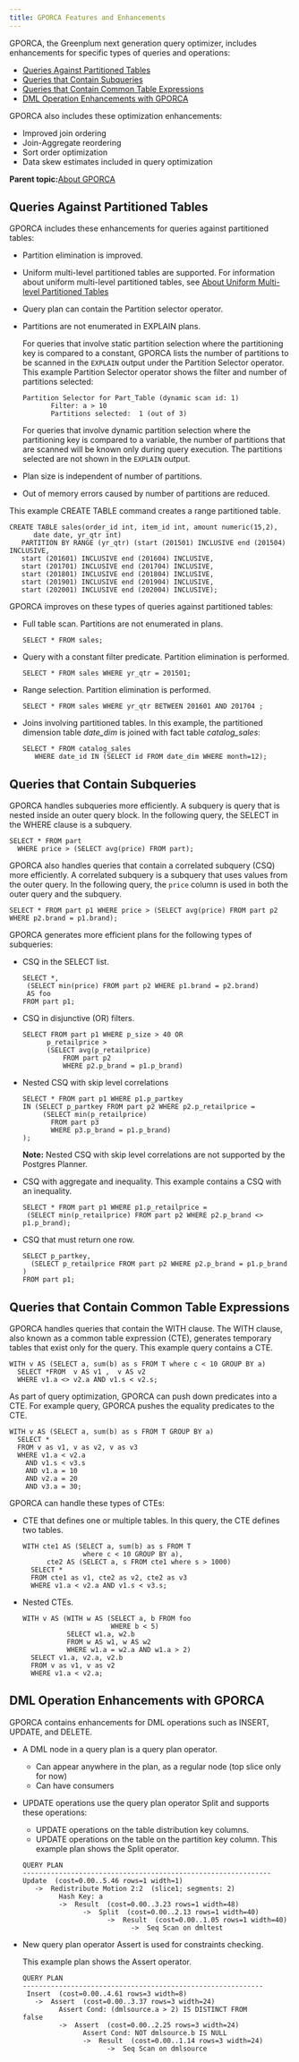 ```yaml
---
title: GPORCA Features and Enhancements 
---
```


GPORCA, the Greenplum next generation query optimizer, includes enhancements for specific types of queries and operations:

-   [Queries Against Partitioned Tables](#topic_dwy_zml_gr)
-   [Queries that Contain Subqueries](#topic_vph_wml_gr)
-   [Queries that Contain Common Table Expressions](#topic_c3v_rml_gr)
-   [DML Operation Enhancements with GPORCA](#topic_plx_mml_gr)

GPORCA also includes these optimization enhancements:

-   Improved join ordering
-   Join-Aggregate reordering
-   Sort order optimization
-   Data skew estimates included in query optimization

**Parent topic:**[About GPORCA](../../query/topics/query-piv-optimizer.html)

## <a id="topic_dwy_zml_gr"></a>Queries Against Partitioned Tables 

GPORCA includes these enhancements for queries against partitioned tables:

-   Partition elimination is improved.
-   Uniform multi-level partitioned tables are supported. For information about uniform multi-level partitioned tables, see [About Uniform Multi-level Partitioned Tables](query-piv-uniform-part-tbl.html)
-   Query plan can contain the Partition selector operator.
-   Partitions are not enumerated in EXPLAIN plans.

    For queries that involve static partition selection where the partitioning key is compared to a constant, GPORCA lists the number of partitions to be scanned in the `EXPLAIN` output under the Partition Selector operator. This example Partition Selector operator shows the filter and number of partitions selected:

    ```
    Partition Selector for Part_Table (dynamic scan id: 1) 
           Filter: a > 10
           Partitions selected:  1 (out of 3)
    ```

    For queries that involve dynamic partition selection where the partitioning key is compared to a variable, the number of partitions that are scanned will be known only during query execution. The partitions selected are not shown in the `EXPLAIN` output.

-   Plan size is independent of number of partitions.
-   Out of memory errors caused by number of partitions are reduced.

This example CREATE TABLE command creates a range partitioned table.

```
CREATE TABLE sales(order_id int, item_id int, amount numeric(15,2), 
      date date, yr_qtr int)
   PARTITION BY RANGE (yr_qtr) (start (201501) INCLUSIVE end (201504) INCLUSIVE, 
   start (201601) INCLUSIVE end (201604) INCLUSIVE,
   start (201701) INCLUSIVE end (201704) INCLUSIVE,     
   start (201801) INCLUSIVE end (201804) INCLUSIVE,
   start (201901) INCLUSIVE end (201904) INCLUSIVE,
   start (202001) INCLUSIVE end (202004) INCLUSIVE);
```

GPORCA improves on these types of queries against partitioned tables:

-   Full table scan. Partitions are not enumerated in plans.

    ```
    SELECT * FROM sales;
    ```

-   Query with a constant filter predicate. Partition elimination is performed.

    ```
    SELECT * FROM sales WHERE yr_qtr = 201501;
    ```

-   Range selection. Partition elimination is performed.

    ```
    SELECT * FROM sales WHERE yr_qtr BETWEEN 201601 AND 201704 ;
    ```

-   Joins involving partitioned tables. In this example, the partitioned dimension table *date\_dim* is joined with fact table *catalog\_sales*:

    ```
    SELECT * FROM catalog_sales
       WHERE date_id IN (SELECT id FROM date_dim WHERE month=12);
    ```


## <a id="topic_vph_wml_gr"></a>Queries that Contain Subqueries 

GPORCA handles subqueries more efficiently. A subquery is query that is nested inside an outer query block. In the following query, the SELECT in the WHERE clause is a subquery.

```
SELECT * FROM part
  WHERE price > (SELECT avg(price) FROM part);
```

GPORCA also handles queries that contain a correlated subquery \(CSQ\) more efficiently. A correlated subquery is a subquery that uses values from the outer query. In the following query, the `price` column is used in both the outer query and the subquery. 

```
SELECT * FROM part p1 WHERE price > (SELECT avg(price) FROM part p2 WHERE p2.brand = p1.brand);
```

GPORCA generates more efficient plans for the following types of subqueries:

-   CSQ in the SELECT list.

    ```
    SELECT *,
     (SELECT min(price) FROM part p2 WHERE p1.brand = p2.brand)
     AS foo
    FROM part p1;
    ```

-   CSQ in disjunctive \(OR\) filters.

    ```
    SELECT FROM part p1 WHERE p_size > 40 OR 
          p_retailprice > 
          (SELECT avg(p_retailprice) 
              FROM part p2 
              WHERE p2.p_brand = p1.p_brand)
    ```

-   Nested CSQ with skip level correlations

    ```
    SELECT * FROM part p1 WHERE p1.p_partkey 
    IN (SELECT p_partkey FROM part p2 WHERE p2.p_retailprice = 
         (SELECT min(p_retailprice)
           FROM part p3 
           WHERE p3.p_brand = p1.p_brand)
    );
    ```

    **Note:** Nested CSQ with skip level correlations are not supported by the Postgres Planner.

-   CSQ with aggregate and inequality. This example contains a CSQ with an inequality.

    ```
    SELECT * FROM part p1 WHERE p1.p_retailprice =
     (SELECT min(p_retailprice) FROM part p2 WHERE p2.p_brand <> p1.p_brand);
    ```


-   CSQ that must return one row.

    ```
    SELECT p_partkey, 
      (SELECT p_retailprice FROM part p2 WHERE p2.p_brand = p1.p_brand )
    FROM part p1;
    ```


## <a id="topic_c3v_rml_gr"></a>Queries that Contain Common Table Expressions 

GPORCA handles queries that contain the WITH clause. The WITH clause, also known as a common table expression \(CTE\), generates temporary tables that exist only for the query. This example query contains a CTE.

```
WITH v AS (SELECT a, sum(b) as s FROM T where c < 10 GROUP BY a)
  SELECT *FROM  v AS v1 ,  v AS v2
  WHERE v1.a <> v2.a AND v1.s < v2.s;
```

As part of query optimization, GPORCA can push down predicates into a CTE. For example query, GPORCA pushes the equality predicates to the CTE.

```
WITH v AS (SELECT a, sum(b) as s FROM T GROUP BY a)
  SELECT *
  FROM v as v1, v as v2, v as v3
  WHERE v1.a < v2.a
    AND v1.s < v3.s
    AND v1.a = 10
    AND v2.a = 20
    AND v3.a = 30;
```

GPORCA can handle these types of CTEs:

-   CTE that defines one or multiple tables. In this query, the CTE defines two tables.

    ```
    WITH cte1 AS (SELECT a, sum(b) as s FROM T 
                   where c < 10 GROUP BY a),
          cte2 AS (SELECT a, s FROM cte1 where s > 1000)
      SELECT *
      FROM cte1 as v1, cte2 as v2, cte2 as v3
      WHERE v1.a < v2.a AND v1.s < v3.s;
    ```

-   Nested CTEs.

    ```
    WITH v AS (WITH w AS (SELECT a, b FROM foo 
                          WHERE b < 5) 
               SELECT w1.a, w2.b 
               FROM w AS w1, w AS w2 
               WHERE w1.a = w2.a AND w1.a > 2)
      SELECT v1.a, v2.a, v2.b
      FROM v as v1, v as v2
      WHERE v1.a < v2.a; 
    ```


## <a id="topic_plx_mml_gr"></a>DML Operation Enhancements with GPORCA 

GPORCA contains enhancements for DML operations such as INSERT, UPDATE, and DELETE.

-   A DML node in a query plan is a query plan operator.
    -   Can appear anywhere in the plan, as a regular node \(top slice only for now\)
    -   Can have consumers
-   UPDATE operations use the query plan operator Split and supports these operations:

    -   UPDATE operations on the table distribution key columns.
    -   UPDATE operations on the table on the partition key column.
    This example plan shows the Split operator.

    ```
    QUERY PLAN
    --------------------------------------------------------------
    Update  (cost=0.00..5.46 rows=1 width=1)
       ->  Redistribute Motion 2:2  (slice1; segments: 2)
             Hash Key: a
             ->  Result  (cost=0.00..3.23 rows=1 width=48)
                   ->  Split  (cost=0.00..2.13 rows=1 width=40)
                         ->  Result  (cost=0.00..1.05 rows=1 width=40)
                               ->  Seq Scan on dmltest
    ```

-   New query plan operator Assert is used for constraints checking.

    This example plan shows the Assert operator.

    ```
    QUERY PLAN
    ------------------------------------------------------------
     Insert  (cost=0.00..4.61 rows=3 width=8)
       ->  Assert  (cost=0.00..3.37 rows=3 width=24)
             Assert Cond: (dmlsource.a > 2) IS DISTINCT FROM 
    false
             ->  Assert  (cost=0.00..2.25 rows=3 width=24)
                   Assert Cond: NOT dmlsource.b IS NULL
                   ->  Result  (cost=0.00..1.14 rows=3 width=24)
                         ->  Seq Scan on dmlsource
    ```


